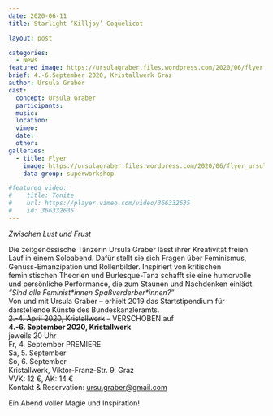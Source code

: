 ```yaml
---
date: 2020-06-11
title: Starlight ‘Killjoy’ Coquelicot

layout: post

categories:
  - News
featured_image: https://ursulagraber.files.wordpress.com/2020/06/flyer_ursula_02_final.jpg
brief: 4.-6.September 2020, Kristallwerk Graz
author: Ursula Graber
cast:
  concept: Ursula Graber
  participants:
  music:
  location:
  vimeo:
  date:
  other:
galleries:
  - title: Flyer
    image: https://ursulagraber.files.wordpress.com/2020/06/flyer_ursula_02_final.jpg
    data-group: superworkshop

#featured_video:
#    title: Tonite
#    url: https://player.vimeo.com/video/366332635
#    id: 366332635
---
```



*Zwischen Lust und Frust*

Die zeitgenössische Tänzerin Ursula Graber lässt ihrer Kreativität freien Lauf in einem Soloabend. Dafür stellt sie sich Fragen über Feminismus, Genuss-Emanzipation und Rollenbilder.
Inspiriert von kritischen feministischen Theorien und Burlesque-Tanz schafft sie eine humorvolle und persönliche Performance, die zum Staunen und Nachdenken einlädt.  
*“Sind alle Feminist\*innen Spaßverderber\*innen?”<br />*
Von und mit Ursula Graber – erhielt 2019 das Startstipendium für darstellende Künste des Bundeskanzleramts.<br />
<del>2.-4. April 2020, Kristallwerk</del> – VERSCHOBEN auf<br />
**4.-6. September 2020, Kristallwerk<br />**
jeweils 20 Uhr<br />
Fr, 4. September PREMIERE<br />
Sa, 5. September<br />
So, 6. September<br />
Kristallwerk, Viktor-Franz-Str. 9, Graz<br />
VVK: 12 €, AK: 14 €<br />
Kontakt & Reservation: ursu.graber@gmail.com<br />


<!--plop-->

Ein Abend voller Magie und Inspiration!


<!--[![Totem](https://i.vimeocdn.com/video/746500438_640.jpg)](https://player.vimeo.com/video/306702195)-->
